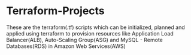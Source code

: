 # Terraform-Projects
These are the terraform(.tf) scripts which can be initialized, planned and applied using terraform to provision resources like Application Load Balancer(ALB), Auto-Scaling Group(ASG) and MySQL - Remote Databases(RDS) in Amazon Web Services(AWS)
